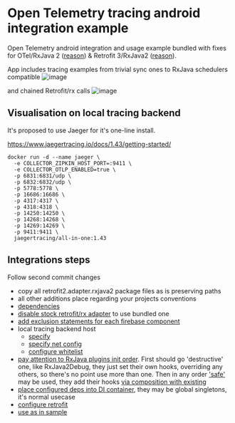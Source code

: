 # Open Telemetry tracing android integration example

Open Telemetry android integration and usage example bundled with fixes for OTel/RxJava 2 ([reason](https://github.com/open-telemetry/opentelemetry-java-instrumentation/issues/8144)) & Retrofit 3/RxJava2 ([reason](https://github.com/square/retrofit/pull/3867)).

App includes tracing examples from trivial sync ones to RxJava schedulers compatible
![image](https://user-images.githubusercontent.com/54063/228151219-00bf2244-c3fc-4bda-9f55-90e9f279274b.png)

and chained Retrofit/rx calls
![image](https://user-images.githubusercontent.com/54063/228151178-a6c704e3-119f-4af1-90e3-1502720364f6.png)


## Visualisation on local tracing backend
It's proposed to use Jaeger for it's one-line install.

<https://www.jaegertracing.io/docs/1.43/getting-started/>
	
	docker run -d --name jaeger \
	  -e COLLECTOR_ZIPKIN_HOST_PORT=:9411 \
	  -e COLLECTOR_OTLP_ENABLED=true \
	  -p 6831:6831/udp \
	  -p 6832:6832/udp \
	  -p 5778:5778 \
	  -p 16686:16686 \
	  -p 4317:4317 \
	  -p 4318:4318 \
	  -p 14250:14250 \
	  -p 14268:14268 \
	  -p 14269:14269 \
	  -p 9411:9411 \
	  jaegertracing/all-in-one:1.43


## Integrations steps

Follow second commit changes

* copy all retrofit2.adapter.rxjava2 package files as is preserving paths
* all other additions place regarding your projects conventions
* [dependencies](./app/build.gradle#L80)
* [disable stock retrofit/rx adapter](./app/build.gradle#L77) to use bundled one
* [add exclusion statements for each firebase component](./app/build.gradle#L53)
* local tracing backend host
	* [specify](./app/src/main/java/io/opentelemetry/demo/android/tracing/OTelModule.kt#L40)
	* [specify net config](./app/src/main/AndroidManifest.xml#L20)
	* [configure whitelist](./app/src/main/res/xml/net_security_config.xml)
* [pay attention to RxJava plugins init order](./app/src/main/java/io/opentelemetry/demo/android/App.kt#L23). First should go 'destructive' one, like RxJava2Debug, they just set their own hooks, overriding any others, so there's no point use more than one. Then in any order ['safe'](./app/src/main/java/io/opentelemetry/demo/android/tracing/OTelModule.kt#L31) may be used, they add their hooks [via composition with existing](./app/src/main/java/io/opentelemetry/demo/android/tracing/SchedulingTracingAssembly.java#L46)
* [place configured deps into DI container](./app/src/main/java/io/opentelemetry/demo/android/App.kt#L27), they may be global singletons, it's normal usecase
* [configure retrofit](./app/src/main/java/io/opentelemetry/demo/android/OtelExamples.kt#L48)
* [use as in sample](./app/src/main/java/io/opentelemetry/demo/android/OtelExamples.kt#L54)


